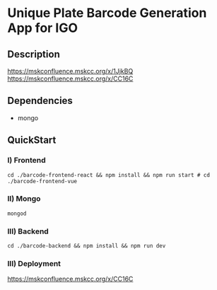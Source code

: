 # Unique Plate Barcode Generation App for IGO


## Description
https://mskconfluence.mskcc.org/x/1JjkBQ
https://mskconfluence.mskcc.org/x/CC16C

## Dependencies
- mongo

## QuickStart
### I) Frontend 
```
cd ./barcode-frontend-react && npm install && npm run start # cd ./barcode-frontend-vue
```
### II) Mongo
```
mongod
```
### III) Backend
```
cd ./barcode-backend && npm install && npm run dev
```
### III) Deployment
https://mskconfluence.mskcc.org/x/CC16C
